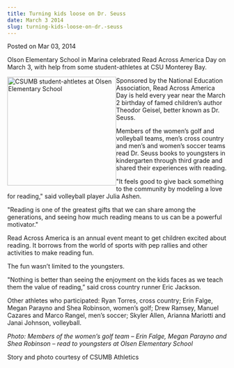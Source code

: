 ```yaml
---
title: Turning kids loose on Dr. Seuss
date: March 3 2014
slug: turning-kids-loose-on-dr.-seuss
---
```





<span class="date">Posted on Mar 03, 2014    </span>
<p>Olson Elementary School in Marina celebrated Read Across America
Day on March 3, with help from some student-athletes at CSU
Monterey Bay.</p>
<p><img alt="CSUMB student-ahtletes at Olsen Elementary School" src="http://news.csumb.edu/sites/default/files/65/attachments/news/images/women_golfers.jpg" style="float:left; width:250px; height:250px">Sponsored by the
National Education Association, Read Across America Day is held
every year near the March 2 birthday of famed children&#x2019;s author
Theodor Geisel, better known as Dr. Seuss.</img></p>
<p>Members of the women&#x2019;s golf and volleyball teams, men&#x2019;s cross
country and men&#x2019;s and women&#x2019;s soccer teams read Dr. Seuss books to
youngsters in kindergarten through third grade and shared their
experiences with reading.</p>
<p>&quot;It feels good to give back something to the community by
modeling a love for reading,&quot; said volleyball player Julia
Ashen.</p>
<p>&quot;Reading is one of the greatest gifts that we can share among
the generations, and seeing how much reading means to us can be a
powerful motivator.&quot;</p>
<p>Read Across America is an annual event meant to get children
excited about reading. It borrows from the world of sports with pep
rallies and other activities to make reading fun.</p>
<p>The fun wasn&#x2019;t limited to the youngsters.</p>
<p>&quot;Nothing is better than seeing the enjoyment on the kids faces
as we teach them the value of reading,&#x201D; said cross country runner
Eric Jackson.</p>
<p>Other athletes who participated: Ryan Torres, cross country;
Erin Falge, Megan Parayno and Shea Robinson, women&#x2019;s golf; Drew
Ramsey, Manuel Cazares and Marco Rangel, men&#x2019;s soccer; Skyler
Allen, Arianna Mariotti and Janai Johnson, volleyball.</p>
<p class="small"><em>Photo: Members of the women&#x2019;s golf team &#x2013; Erin
Falge, Megan Parayno and Shea Robinson &#x2013; read to youngsters at
Olsen Elementary School</em></p>
<p>Story and photo courtesy of CSUMB Athletics</p>
<p><br>
&#xA0;</br></p>





